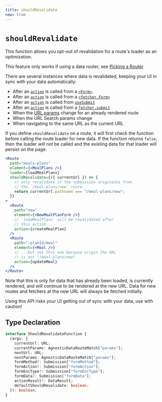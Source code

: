 ```yaml
---
title: shouldRevalidate
new: true
---
```


# `shouldRevalidate`

This function allows you opt-out of revalidation for a route's loader as an optimization.

<docs-warning>This feature only works if using a data router, see [Picking a Router][pickingarouter]</docs-warning>

There are several instances where data is revalidated, keeping your UI in sync with your data automatically:

- After an [`action`][action] is called from a [`<Form>`][form].
- After an [`action`][action] is called from a [`<fetcher.Form>`][fetcher]
- After an [`action`][action] is called from [`useSubmit`][usesubmit]
- After an [`action`][action] is called from a [`fetcher.submit`][fetcher]
- When the [URL params][params] change for an already rendered route
- When the URL Search params change
- When navigating to the same URL as the current URL

If you define `shouldRevalidate` on a route, it will first check the function before calling the route loader for new data. If the function returns `false`, then the loader _will not_ be called and the existing data for that loader will persist on the page.

```jsx lines=[5-9,14-15,21-22]
<Route
  path="meals-plans"
  element={<MealPlans />}
  loader={loadMealPlans}
  shouldRevalidate={({ currentUrl }) => {
    // only revalidate if the submission originates from
    // the `/meal-plans/new` route.
    return currentUrl.pathname === "/meal-plans/new";
  }}
>
  <Route
    path="new"
    element={<NewMealPlanForm />}
    // `loadMealPlans` will be revalidated after
    // this action...
    action={createMealPlan}
  />
  <Route
    path=":planId/meal"
    element={<Meal />}
    // ...but not this one because origin the URL
    // is not "/meal-plans/new"
    action={updateMeal}
  />
</Route>
```

Note that this is only for data that has already been loaded, is currently rendered, and will continue to be rendered at the new URL. Data for new routes and fetchers at the new URL will always be fetched initially.

<docs-warning>Using this API risks your UI getting out of sync with your data, use with caution!</docs-warning>

## Type Declaration

```ts
interface ShouldRevalidateFunction {
  (args: {
    currentUrl: URL;
    currentParams: AgnosticDataRouteMatch["params"];
    nextUrl: URL;
    nextParams: AgnosticDataRouteMatch["params"];
    formMethod?: Submission["formMethod"];
    formAction?: Submission["formAction"];
    formEncType?: Submission["formEncType"];
    formData?: Submission["formData"];
    actionResult?: DataResult;
    defaultShouldRevalidate: boolean;
  }): boolean;
}
```

[action]: ./action
[form]: ../components/form
[fetcher]: ../hooks/use-fetcher
[usesubmit]: ../hooks/use-submit
[loader]: ./loader
[useloaderdata]: ../hooks/use-loader-data
[params]: ./route#dynamic-segments
[pickingarouter]: ../routers/picking-a-router
